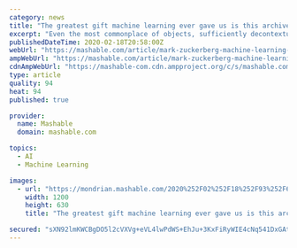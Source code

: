 ```yaml
---
category: news
title: "The greatest gift machine learning ever gave us is this archive of Mark Zuckerberg haircuts"
excerpt: "Even the most commonplace of objects, sufficiently decontextualized, has the power to take on new meaning. We see this, perhaps most famously, with Marcel Duchamp's \"Fountain.\" The so-called readymade sculpture was in fact simply a signed urinal. However, in part by separating it from the whole, Duchamp challenged his audience to see the ..."
publishedDateTime: 2020-02-18T20:58:00Z
webUrl: "https://mashable.com/article/mark-zuckerberg-machine-learning-haircuts/"
ampWebUrl: "https://mashable.com/article/mark-zuckerberg-machine-learning-haircuts.amp"
cdnAmpWebUrl: "https://mashable-com.cdn.ampproject.org/c/s/mashable.com/article/mark-zuckerberg-machine-learning-haircuts.amp"
type: article
quality: 94
heat: 94
published: true

provider:
  name: Mashable
  domain: mashable.com

topics:
  - AI
  - Machine Learning

images:
  - url: "https://mondrian.mashable.com/2020%252F02%252F18%252F93%252F671446455065416791c366d047a0f8eb.c1d5a.jpg%252F1200x630.jpg?signature=AIlDxMdA7Eso7mMc3YYiavO5Md4="
    width: 1200
    height: 630
    title: "The greatest gift machine learning ever gave us is this archive of Mark Zuckerberg haircuts"

secured: "sXN92lmKWCBgDO5l2cVXVg+eVL4lwPdWS+EhJu+3KxFiRyWIE4cNq541DxGAtz5mX+rky9BxKy+ZB2M0QGMTcVVUdRqREwKb3pLdofWK/5b0K5yKUm2Piq74AFU2k8zHXTDyhFAKqDiI+AjZp604nZJgES9TKG9yfUQYQB48IlnXKSl3hI+7hVuLzKUhimd7XBm/ZP7mrXn7onI1oZRv5VSDBJkeXtsep9+dEzgtrhqj8F0/pVnfM/bwJZLBzqlVGl2P0P8r/311R/oe8oGEbvaBr9QTJybFNk+B9Rd17FsR+Ef7VMymfTCl8Ni0krc4;oM8xS3e2SLPybHeC4VUwbA=="
---
```


